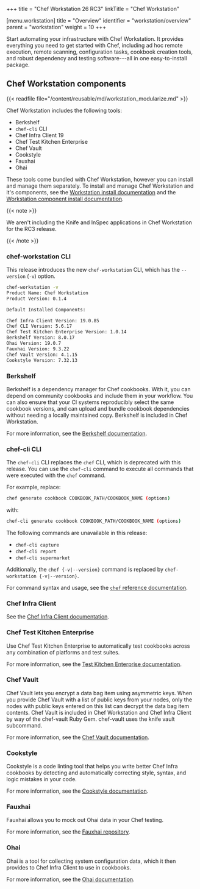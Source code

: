 +++
title = "Chef Workstation 26 RC3"
linkTitle = "Chef Workstation"

[menu.workstation]
title = "Overview"
identifier = "workstation/overview"
parent = "workstation"
weight = 10
+++

Start automating your infrastructure with Chef Workstation. It provides everything you need to get started with Chef, including ad hoc remote execution, remote scanning, configuration tasks, cookbook creation tools, and robust dependency and testing software---all in one easy-to-install package.

## Chef Workstation components

{{< readfile file="/content/reusable/md/workstation_modularize.md" >}}

Chef Workstation includes the following tools:

- Berkshelf
- `chef-cli` CLI
- Chef Infra Client 19
- Chef Test Kitchen Enterprise
- Chef Vault
- Cookstyle
- Fauxhai
- Ohai

These tools come bundled with Chef Workstation, however you can install and manage them separately.
To install and manage Chef Workstation and it's components, see the [Workstation install documentation](/workstation/install/workstation) and the [Workstation component install documentation](/workstation/install/tools).

{{< note >}}

We aren't including the Knife and InSpec applications in Chef Workstation for the RC3 release.

{{< /note >}}

### chef-workstation CLI

This release introduces the new `chef-workstation` CLI, which has the `--version` (`-v`) option.

```sh
chef-workstation -v
Product Name: Chef Workstation
Product Version: 0.1.4

Default Installed Components:

Chef Infra Client Version: 19.0.85
Chef CLI Version: 5.6.17
Chef Test Kitchen Enterprise Version: 1.0.14
Berkshelf Version: 8.0.17
Ohai Version: 19.0.7
Fauxhai Version: 9.3.22
Chef Vault Version: 4.1.15
Cookstyle Version: 7.32.13
```

### Berkshelf

Berkshelf is a dependency manager for Chef cookbooks. With it, you can depend on community cookbooks and include them in your workflow. You can also ensure that your CI systems reproducibly select the same cookbook versions, and can upload and bundle cookbook dependencies without needing a locally maintained copy. Berkshelf is included in Chef Workstation.

For more information, see the [Berkshelf documentation](https://docs.chef.io/workstation/berkshelf/).

### chef-cli CLI

The `chef-cli` CLI replaces the `chef` CLI, which is deprecated with this release.
You can use the `chef-cli` command to execute all commands that were executed with the `chef` command.

For example, replace:

```sh
chef generate cookbook COOKBOOK_PATH/COOKBOOK_NAME (options)
```

with:

```sh
chef-cli generate cookbook COOKBOOK_PATH/COOKBOOK_NAME (options)
```

The following commands are unavailable in this release:

- `chef-cli capture`
- `chef-cli report`
- `chef-cli supermarket`

Additionally, the `chef {-v|--version}` command is replaced by `chef-workstation {-v|--version}`.

For command syntax and usage, see the [`chef` reference documentation](https://docs.chef.io/workstation/ctl_chef/).

### Chef Infra Client

See the [Chef Infra Client documentation](/).

### Chef Test Kitchen Enterprise

Use Chef Test Kitchen Enterprise to automatically test cookbooks across any combination of platforms and test suites.

For more information, see the [Test Kitchen Enterprise documentation](kitchen).

### Chef Vault

Chef Vault lets you encrypt a data bag item using asymmetric keys. When you provide Chef Vault with a list of public keys from your nodes, only the nodes with public keys entered on this list can decrypt the data bag item contents. Chef Vault is included in Chef Workstation and Chef Infra Client by way of the chef-vault Ruby Gem. chef-vault uses the knife vault subcommand.

For more information, see the [Chef Vault documentation](https://docs.chef.io/workstation/chef_vault/).

### Cookstyle

Cookstyle is a code linting tool that helps you write better Chef Infra cookbooks by detecting and automatically correcting style, syntax, and logic mistakes in your code.

For more information, see the [Cookstyle documentation](https://docs.chef.io/workstation/cookstyle/).

### Fauxhai

Fauxhai allows you to mock out Ohai data in your Chef testing.

For more information, see the [Fauxhai repository](https://github.com/chef/fauxhai).

### Ohai

Ohai is a tool for collecting system configuration data, which it then provides to Chef Infra Client to use in cookbooks.

For more information, see the [Ohai documentation](https://docs.chef.io/ohai/).
